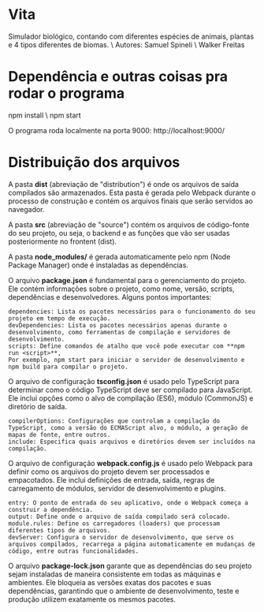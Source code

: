 # Vita
 Simulador biológico, contando com diferentes espécies de animais, plantas e 4 tipos diferentes de biomas. \\
Autores: Samuel Spineli \\
Walker Freitas

# Dependência e outras coisas pra rodar o programa 
npm install \\
npm start

O programa roda localmente na porta 9000: http://localhost:9000/

# Distribuição dos arquivos

A pasta **dist** (abreviação de "distribution") é onde os arquivos de saída compilados são armazenados. Esta pasta é gerada pelo Webpack durante o processo de construção e contém os arquivos finais que serão servidos ao navegador.

A pasta **src** (abreviação de "source") contém os arquivos de código-fonte do seu projeto, ou seja, o backend e as funções que vão ser usadas posteriormente no frontent (dist).

A pasta **node_modules/** é gerada automaticamente pelo npm (Node Package Manager) onde é instaladas as dependências. 

O arquivo **package.json** é fundamental para o gerenciamento do projeto. Ele contém informações sobre o projeto, como nome, versão, scripts, dependências e desenvolvedores. Alguns pontos importantes:

    dependencies: Lista os pacotes necessários para o funcionamento do seu projeto em tempo de execução.
    devDependencies: Lista os pacotes necessários apenas durante o desenvolvimento, como ferramentas de compilação e servidores de desenvolvimento.
    scripts: Define comandos de atalho que você pode executar com **npm run <script>**,
    Por exemplo, npm start para iniciar o servidor de desenvolvimento e npm build para compilar o projeto.

O arquivo de configuração **tsconfig.json** é usado pelo TypeScript para determinar como o código TypeScript deve ser compilado para JavaScript. Ele inclui opções como o alvo de compilação (ES6), módulo (CommonJS) e diretório de saída.

    compilerOptions: Configurações que controlam a compilação do TypeScript, como a versão do ECMAScript alvo, o módulo, a geração de mapas de fonte, entre outros.
    include: Especifica quais arquivos e diretórios devem ser incluídos na compilação.

O arquivo de configuração **webpack.config.js** é usado pelo Webpack para definir como os arquivos do projeto devem ser processados e empacotados. Ele inclui definições de entrada, saída, regras de carregamento de módulos, servidor de desenvolvimento e plugins.

    entry: O ponto de entrada do seu aplicativo, onde o Webpack começa a construir a dependência.
    output: Define onde o arquivo de saída compilado será colocado.
    module.rules: Define os carregadores (loaders) que processam diferentes tipos de arquivos.
    devServer: Configura o servidor de desenvolvimento, que serve os arquivos compilados, recarrega a página automaticamente em mudanças de código, entre outras funcionalidades.

O arquivo **package-lock.json** garante que as dependências do seu projeto sejam instaladas de maneira consistente em todas as máquinas e ambientes. Ele bloqueia as versões exatas dos pacotes e suas dependências, garantindo que o ambiente de desenvolvimento, teste e produção utilizem exatamente os mesmos pacotes.
